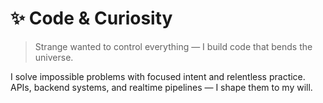 # ✨ Code & Curiosity

> Strange wanted to control everything — I build code that bends the universe.

I solve impossible problems with focused intent and relentless practice.  
APIs, backend systems, and realtime pipelines — I shape them to my will.
